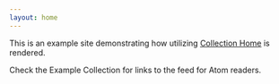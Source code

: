 ```yaml
---
layout: home
---
```




This is an example site demonstrating how utilizing [Collection Home][master__collection_home] is rendered.


Check the Example Collection for links to the feed for Atom readers.



[master__collection_home]: https://github.com/liquid-utilities/collection-home "Master branch for this repository"
